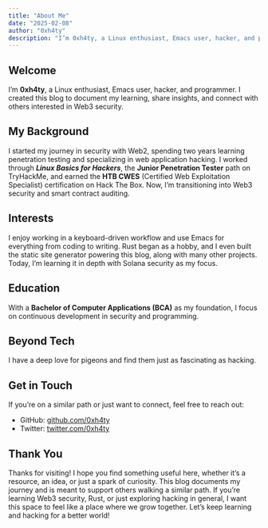 ```yaml
---
title: "About Me"
date: "2025-02-08"
author: "0xh4ty"
description: "I’m 0xh4ty, a Linux enthusiast, Emacs user, hacker, and programmer."
---
```


## Welcome

I’m **0xh4ty**, a Linux enthusiast, Emacs user, hacker, and programmer. I created this blog to document my learning, share insights, and connect with others interested in Web3 security.

## My Background

I started my journey in security with Web2, spending two years learning penetration testing and specializing in web application hacking. I worked through ***Linux Basics for Hackers***, the **Junior Penetration Tester** path on TryHackMe, and earned the **HTB CWES** (Certified Web Exploitation Specialist) certification on Hack The Box. Now, I’m transitioning into Web3 security and smart contract auditing.

## Interests

I enjoy working in a keyboard-driven workflow and use Emacs for everything from coding to writing. Rust began as a hobby, and I even built the static site generator powering this blog, along with many other projects. Today, I’m learning it in depth with Solana security as my focus.

## Education

With a **Bachelor of Computer Applications (BCA)** as my foundation, I focus on continuous development in security and programming.

## Beyond Tech

I have a deep love for pigeons and find them just as fascinating as hacking.

## Get in Touch

If you’re on a similar path or just want to connect, feel free to reach out:

- GitHub: [github.com/0xh4ty](https://github.com/0xh4ty)
- Twitter: [twitter.com/0xh4ty](https://twitter.com/0xh4ty)

## Thank You

Thanks for visiting! I hope you find something useful here, whether it’s a resource, an idea, or just a spark of curiosity. This blog documents my journey and is meant to support others walking a similar path. If you’re learning Web3 security, Rust, or just exploring hacking in general, I want this space to feel like a place where we grow together. Let’s keep learning and hacking for a better world!

